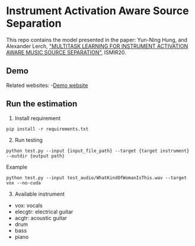 # Instrument Activation Aware Source Separation

This repo contains the model presented in the paper: Yun-Ning Hung, and Alexander Lerch, ["MULTITASK LEARNING FOR INSTRUMENT ACTIVATION AWARE MUSIC SOURCE SEPARATION"](https://arxiv.org/pdf/2008.00616.pdf), ISMIR20.

## Demo
Related websites: 
-[Demo website](https://biboamy.github.io/Source_Separation_Inst/)

## Run the estimation
1. Install requirement
```
pip install -r requirements.txt
```

2. Run testing
```
python test.py --input {input_file_path} --target {target instrument} --outdir {output path} 
```

Example
```
python test.py --input test_audio/WhatKindOfWomanIsThis.wav --target vox --no-cuda
```

3. Available instrument
- vox: vocals
- elecgtr: electrical guitar
- acgtr: acoustic guitar
- drum
- bass
- piano